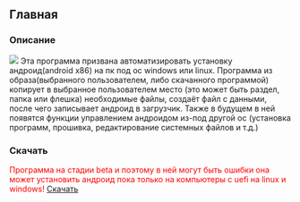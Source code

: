 ## Главная
### Описание

![](http://cs5-1.4pda.to/11269865/%CC%E5%ED%FE+yourdroid+2.0.png?s=004e792a5bc0f54159eb930600000000b25669ce2975a49a63ea459a0972e993)
Эта программа призвана автоматизировать установку андроид(android x86) на пк под ос windows или linux. 
Программа из образа(выбранного пользователем, либо скачанного программой) копирует в выбранное пользователем место (это может быть раздел, папка или флешка) необходимые файлы, 
создаёт файл с данными, после чего записывает андроид в загрузчик. Также в будущем в ней появятся функции управлением андроидом из-под другой ос (установка программ, прошивка, 
редактирование системных файлов и т.д.)

### Скачать

<font color="red">Программа на стадии beta и поэтому в ней могут быть ошибки   она может установить андроид пока только на компьютеры с uefi на linux и windows!</font>
[Скачать](https://github.com/YourDroid/YourDroid/releases/latest)